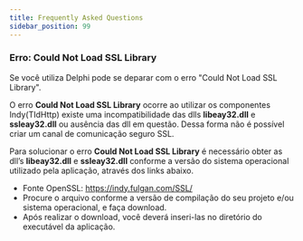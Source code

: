 ```yaml
---
title: Frequently Asked Questions
sidebar_position: 99
---
```


### Erro: Could Not Load SSL Library

Se você utiliza Delphi pode se deparar com o erro "Could Not Load SSL Library".

O erro **Could Not Load SSL Library** ocorre ao utilizar os componentes Indy(TIdHttp) existe uma incompatibilidade das dlls **libeay32.dll** e **ssleay32.dll** ou ausência das dll em questão. Dessa forma não é possível criar um canal de comunicação seguro SSL.

Para solucionar o erro **Could Not Load SSL Library** é necessário obter as dll’s **libeay32.dll** e **ssleay32.dll** conforme a versão do sistema operacional utilizado pela aplicação, através dos links abaixo.

- Fonte OpenSSL: https://indy.fulgan.com/SSL/
- Procure o arquivo conforme a versão de compilação do seu projeto e/ou sistema operacional, e faça download.
- Após realizar o download, você deverá inseri-las no diretório do executável da aplicação.

